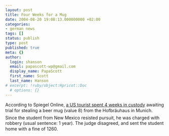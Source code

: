 ```yaml
---
layout: post
title: Four Weeks for a Mug
date: 2004-08-20 19:08:13.000000000 +02:00
categories:
- german news
tags: []
status: publish
type: post
published: true
meta: {}
author:
  login: shanson
  email: papascott-wp@gmail.com
  display_name: PapaScott
  first_name: Scott
  last_name: Hanson
# excerpt: !ruby/object:Hpricot::Doc
  # options: {}
---
```

<p>According to Spiegel Online, <a href="http://www.spiegel.de/panorama/0,1518,314322,00.html" title="München: US-Tourist wegen Maßkrug-Diebstahl vier Wochen in Haft - Panorama - SPIEGEL ONLINE">a US tourist spent 4 weeks in custody</a> awaiting trial for stealing a beer mug (value 8) from the Hofbräuhaus in Munich. Since the student from New Mexico resisted pursuit, he was charged with robbery (usual sentence: 1 year). The judge disagreed, and sent the student home with a fine of 1260.</p>
